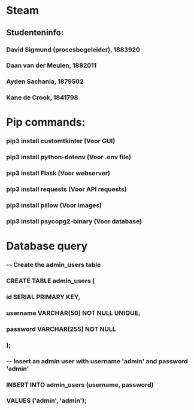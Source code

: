 # Steam
## Studenteninfo:
### David Sigmund (procesbegeleider), 1883920
### Daan van der Meulen, 1882011
### Ayden Sachania, 1879502
### Kane de Crook, 1841798



# Pip commands:
### pip3 install customtkinter (Voor GUI)
### pip3 install python-dotenv (Voor .env file)
### pip3 install Flask (Voor webserver)
### pip3 install requests (Voor API requests)
### pip3 install pillow (Voor images)
### pip3 install psycopg2-binary (Voor database)


# Database query
### -- Create the admin_users table
### CREATE TABLE admin_users (
###    id SERIAL PRIMARY KEY,
###    username VARCHAR(50) NOT NULL UNIQUE,
###    password VARCHAR(255) NOT NULL
### );

### -- Insert an admin user with username 'admin' and password 'admin'
### INSERT INTO admin_users (username, password)
### VALUES ('admin', 'admin');


